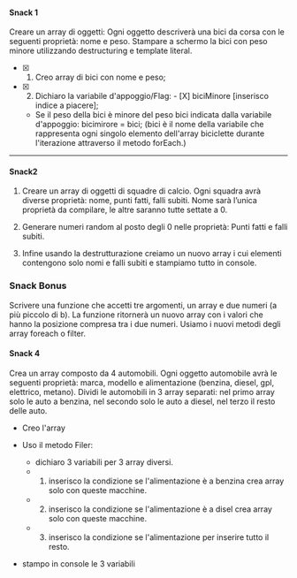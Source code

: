 #### Snack 1
Creare un array di oggetti:
Ogni oggetto descriverà una bici da corsa con le seguenti proprietà: nome e peso.
Stampare a schermo la bici con peso minore utilizzando destructuring e template literal.

- [X] 1. Creo array di bici con nome e peso;
- [X] 2. Dichiaro la variabile d'appoggio/Flag:
         - [X] biciMinore [inserisco indice a piacere];
    - Se il peso della bici è minore del peso bici indicata dalla variabile d'appoggio:
            bicimirore = bici;
   (bici è il nome della variabile che rappresenta ogni singolo elemento dell'array biciclette durante l'iterazione attraverso il metodo forEach.)
___________________________________________


#### Snack2
1. Creare un array di oggetti di squadre di calcio. Ogni squadra avrà diverse proprietà: nome, punti fatti, falli subiti.
Nome sarà l’unica proprietà da compilare, le altre saranno tutte settate a 0.
2. Generare numeri random al posto degli 0 nelle proprietà:
Punti fatti e falli subiti.

3. Infine usando la destrutturazione creiamo un nuovo array i cui elementi contengono solo nomi e falli subiti e stampiamo tutto in console.

### Snack Bonus
Scrivere una funzione che accetti tre argomenti, un array e due numeri (a più piccolo di b).
La funzione ritornerà un nuovo array con i valori che hanno la posizione compresa tra i due numeri.
Usiamo i nuovi metodi degli array foreach o filter.

#### Snack 4
Crea un array composto da 4 automobili.
Ogni oggetto automobile avrà le seguenti proprietà: marca, modello e alimentazione (benzina, diesel, gpl, elettrico, metano).
Dividi le automobili in 3 array separati: nel primo array solo le auto a benzina, nel secondo solo le auto a diesel, nel terzo il resto delle auto.

- Creo l'array
- Uso il metodo Filer: 
    - dichiaro 3 variabili per 3 array diversi.
     - 1. inserisco la condizione se l'alimentazione è a benzina crea array solo con queste macchine.
     - 2. inserisco la condizione se l'alimentazione è a disel crea array solo con queste macchine.
     - 3. inserisco la condizione se l'alimentazione per inserire tutto il resto.

- stampo in console le 3 variabili